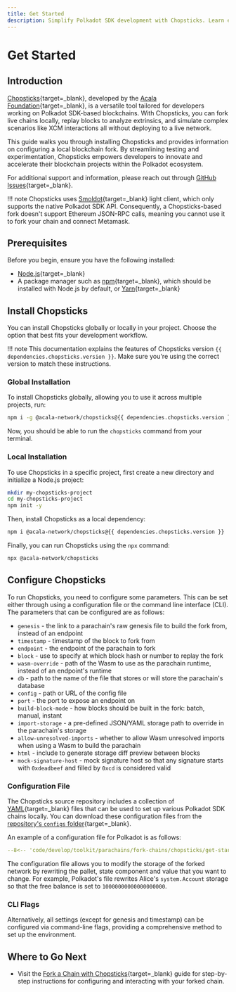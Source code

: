 ```yaml
---
title: Get Started
description: Simplify Polkadot SDK development with Chopsticks. Learn essential features, how to install Chopsticks, and how to configure local blockchain forks.
---
```


# Get Started

## Introduction

[Chopsticks](https://github.com/AcalaNetwork/chopsticks/){target=\_blank}, developed by the [Acala Foundation](https://github.com/AcalaNetwork){target=\_blank}, is a versatile tool tailored for developers working on Polkadot SDK-based blockchains. With Chopsticks, you can fork live chains locally, replay blocks to analyze extrinsics, and simulate complex scenarios like XCM interactions all without deploying to a live network.

This guide walks you through installing Chopsticks and provides information on configuring a local blockchain fork. By streamlining testing and experimentation, Chopsticks empowers developers to innovate and accelerate their blockchain projects within the Polkadot ecosystem.

For additional support and information, please reach out through [GitHub Issues](https://github.com/AcalaNetwork/chopsticks/issues){target=_blank}.

!!! note
    Chopsticks uses [Smoldot](https://github.com/smol-dot/smoldot){target=_blank} light client, which only supports the native Polkadot SDK API. Consequently, a Chopsticks-based fork doesn't support Ethereum JSON-RPC calls, meaning you cannot use it to fork your chain and connect Metamask.

## Prerequisites

Before you begin, ensure you have the following installed:

- [Node.js](https://nodejs.org/en/){target=\_blank}
- A package manager such as [npm](https://www.npmjs.com/){target=\_blank}, which should be installed with Node.js by default, or [Yarn](https://yarnpkg.com/){target=\_blank}

## Install Chopsticks

You can install Chopsticks globally or locally in your project. Choose the option that best fits your development workflow.

!!! note
    This documentation explains the features of Chopsticks version `{{ dependencies.chopsticks.version }}`. Make sure you're using the correct version to match these instructions.

### Global Installation

To install Chopsticks globally, allowing you to use it across multiple projects, run:

```bash
npm i -g @acala-network/chopsticks@{{ dependencies.chopsticks.version }}
```

Now, you should be able to run the `chopsticks` command from your terminal.

### Local Installation

To use Chopsticks in a specific project, first create a new directory and initialize a Node.js project:

```bash
mkdir my-chopsticks-project
cd my-chopsticks-project
npm init -y
```

Then, install Chopsticks as a local dependency:

```bash
npm i @acala-network/chopsticks@{{ dependencies.chopsticks.version }}
```

Finally, you can run Chopsticks using the `npx` command:

```bash
npx @acala-network/chopsticks
```

## Configure Chopsticks

To run Chopsticks, you need to configure some parameters. This can be set either through using a configuration file or the command line interface (CLI). The parameters that can be configured are as follows:

- `genesis` - the link to a parachain's raw genesis file to build the fork from, instead of an endpoint
- `timestamp` - timestamp of the block to fork from
- `endpoint` - the endpoint of the parachain to fork
- `block` - use to specify at which block hash or number to replay the fork
- `wasm-override` - path of the Wasm to use as the parachain runtime, instead of an endpoint's runtime
- `db` - path to the name of the file that stores or will store the parachain's database
- `config` - path or URL of the config file
- `port` - the port to expose an endpoint on
- `build-block-mode` - how blocks should be built in the fork: batch, manual, instant
- `import-storage` - a pre-defined JSON/YAML storage path to override in the parachain's storage
- `allow-unresolved-imports` - whether to allow Wasm unresolved imports when using a Wasm to build the parachain
- `html` - include to generate storage diff preview between blocks
- `mock-signature-host` - mock signature host so that any signature starts with `0xdeadbeef` and filled by `0xcd` is considered valid

### Configuration File

The Chopsticks source repository includes a collection of [YAML](https://yaml.org/){target=\_blank} files that can be used to set up various Polkadot SDK chains locally. You can download these configuration files from the [repository's `configs` folder](https://github.com/AcalaNetwork/chopsticks/tree/master/configs){target=\_blank}.

An example of a configuration file for Polkadot is as follows:

```yaml
--8<-- 'code/develop/toolkit/parachains/fork-chains/chopsticks/get-started/example-config.yml'
```

The configuration file allows you to modify the storage of the forked network by rewriting the pallet, state component and value that you want to change. For example, Polkadot's file rewrites Alice's `system.Account` storage so that the free balance is set to `10000000000000000000`.

### CLI Flags

Alternatively, all settings (except for genesis and timestamp) can be configured via command-line flags, providing a comprehensive method to set up the environment. 

## Where to Go Next

- Visit the [Fork a Chain with Chopsticks](/tutorials/blockchains/testing/fork-live-chains){target=\_blank} guide for step-by-step instructions for configuring and interacting with your forked chain.